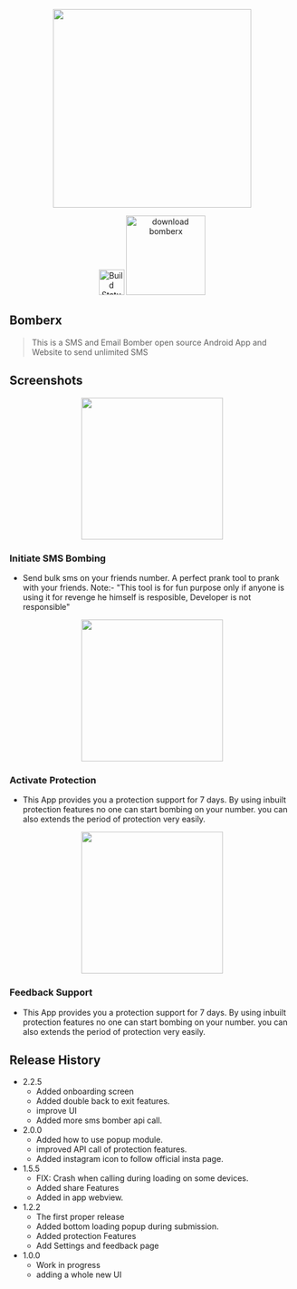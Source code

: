 <p align="center"><img src="https://bomberx.in/img/icon.png" width="350"></p>
<p align="center">
<a href="https://bomberx.in"><img src="https://cdn.iconscout.com/icon/free/png-512/chrome-36-569244.png" width="45"  alt="Build Status"></a>
<a href="https://bomberx.in/update"><img src="https://cdn.worldvectorlogo.com/logos/google-play-download-android-app.svg"  width="140" alt="download bomberx"></a>
</p>

## Bomberx

> This is a SMS and Email Bomber open source Android App and Website to send unlimited SMS

## Screenshots
<p align="center"><img src="http://bomberx.in/img/bomber.png" width="250"></p>

### Initiate SMS Bombing

- Send bulk sms on your friends number. A perfect prank tool to prank with your friends. Note:- "This tool is for fun purpose only if anyone is using it for revenge he himself is resposible, Developer is not responsible" 

<p align="center"><img src="http://bomberx.in/img/protection.png" width="250"></p>

### Activate Protection

- This App provides you a protection support for 7 days. By using inbuilt protection features no one can start bombing on your number. you can also extends the period of protection very easily.

<p align="center"><img src="http://bomberx.in/img/feedback.png" width="250"></p>


### Feedback Support

- This App provides you a protection support for 7 days. By using inbuilt protection features no one can start bombing on your number. you can also extends the period of protection very easily.


## Release History

* 2.2.5
    * Added onboarding screen
    * Added double back to exit features.
    * improve UI
    * Added more sms bomber api call.
* 2.0.0
    * Added how to use popup module.
    * improved API call of protection features.
    * Added instagram icon to follow official insta page.
* 1.5.5
    * FIX: Crash when calling during loading on some devices.
    * Added share Features
    * Added in app webview.
* 1.2.2
    * The first proper release
    * Added bottom loading popup during submission.
    * Added protection Features
    * Add Settings and feedback page
* 1.0.0
    * Work in progress
    * adding a whole new UI


